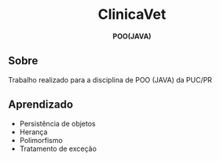 <h1 align="center">ClinicaVet</h1>
<p align="center"><strong>POO(JAVA)</strong>
<br/>
<h2>Sobre</h2>
Trabalho realizado para a disciplina de POO (JAVA) da PUC/PR

<h2>Aprendizado</h2>

- Persistência de objetos 
- Herança
- Polimorfismo 
- Tratamento de exceção
